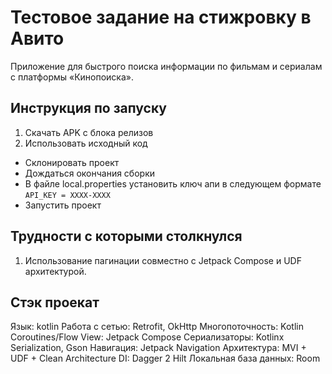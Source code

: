 # Тестовое задание на стижровку в Авито
Приложение для быстрого поиска информации по фильмам и сериалам с платформы «Кинопоиска».

## Инструкция по запуску
1. Скачать APK с блока релизов
2. Использовать исходный код
- Склонировать проект
- Дождаться окончания сборки
- В файле local.properties установить ключ апи в следующем формате ``` API_KEY = XXXX-XXXX ```
- Запустить проект
  

## Трудности с которыми столкнулся
1. Использование пагинации совместно с Jetpack Compose и UDF архитектурой.

## Стэк проекат

Язык: kotlin
Работа с сетью: Retrofit, OkHttp
Многопоточность: Kotlin Coroutines/Flow
View: Jetpack Compose
Сериализаторы: Kotlinx Serialization, Gson
Навигация: Jetpack Navigation
Архитектура: MVI + UDF + Clean Architecture
DI: Dagger 2 Hilt
Локальная база данных: Room
